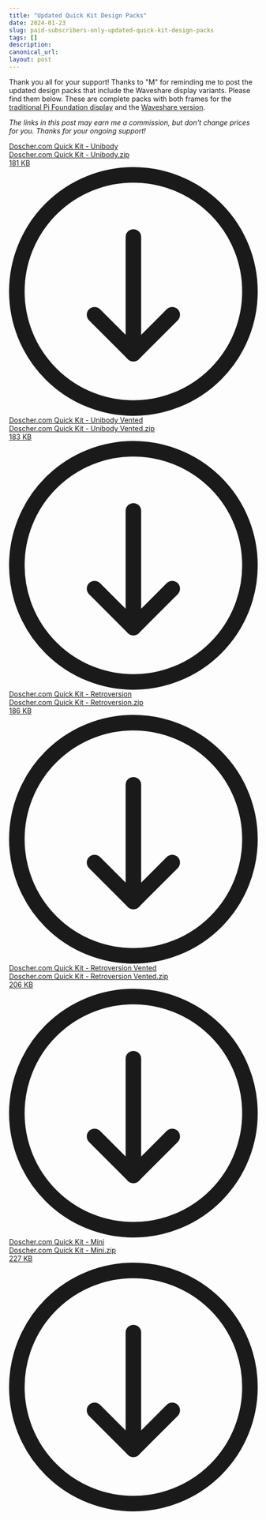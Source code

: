```yaml
---
title: "Updated Quick Kit Design Packs"
date: 2024-01-23
slug: paid-subscribers-only-updated-quick-kit-design-packs
tags: []
description: 
canonical_url: 
layout: post
---
```

<p>Thank you all for your support!  Thanks to "M" for reminding me to post the updated design packs that include the Waveshare display variants.  Please find them below. These are complete packs with both frames for the <a href="https://amzn.to/4b8ieYT" rel="noreferrer">traditional Pi Foundation display</a> and the <a href="https://amzn.to/47KTzXl" rel="noreferrer">Waveshare version</a>.</p><p><em>The links in this post may earn me a commission, but don't change prices for you.  Thanks for your ongoing support!</em></p><div class="kg-card kg-file-card"><a class="kg-file-card-container" href="__GHOST_URL__/content/files/2024/01/Doscher.com-Quick-Kit---Unibody.zip" title="Download" download=""><div class="kg-file-card-contents"><div class="kg-file-card-title">Doscher.com Quick Kit - Unibody</div><div class="kg-file-card-caption"></div><div class="kg-file-card-metadata"><div class="kg-file-card-filename">Doscher.com Quick Kit - Unibody.zip</div><div class="kg-file-card-filesize">181 KB</div></div></div><div class="kg-file-card-icon"><svg viewBox="0 0 24 24"><defs><style>.a{fill:none;stroke:currentColor;stroke-linecap:round;stroke-linejoin:round;stroke-width:1.5px;}</style></defs><title>download-circle</title><polyline class="a" points="8.25 14.25 12 18 15.75 14.25"></polyline><line class="a" x1="12" y1="6.75" x2="12" y2="18"></line><circle class="a" cx="12" cy="12" r="11.25"></circle></svg></div></a></div><div class="kg-card kg-file-card"><a class="kg-file-card-container" href="__GHOST_URL__/content/files/2024/01/Doscher.com-Quick-Kit---Unibody-Vented.zip" title="Download" download=""><div class="kg-file-card-contents"><div class="kg-file-card-title">Doscher.com Quick Kit - Unibody Vented</div><div class="kg-file-card-caption"></div><div class="kg-file-card-metadata"><div class="kg-file-card-filename">Doscher.com Quick Kit - Unibody Vented.zip</div><div class="kg-file-card-filesize">183 KB</div></div></div><div class="kg-file-card-icon"><svg viewBox="0 0 24 24"><defs><style>.a{fill:none;stroke:currentColor;stroke-linecap:round;stroke-linejoin:round;stroke-width:1.5px;}</style></defs><title>download-circle</title><polyline class="a" points="8.25 14.25 12 18 15.75 14.25"></polyline><line class="a" x1="12" y1="6.75" x2="12" y2="18"></line><circle class="a" cx="12" cy="12" r="11.25"></circle></svg></div></a></div><div class="kg-card kg-file-card"><a class="kg-file-card-container" href="__GHOST_URL__/content/files/2024/01/Doscher.com-Quick-Kit---Retroversion.zip" title="Download" download=""><div class="kg-file-card-contents"><div class="kg-file-card-title">Doscher.com Quick Kit - Retroversion</div><div class="kg-file-card-caption"></div><div class="kg-file-card-metadata"><div class="kg-file-card-filename">Doscher.com Quick Kit - Retroversion.zip</div><div class="kg-file-card-filesize">186 KB</div></div></div><div class="kg-file-card-icon"><svg viewBox="0 0 24 24"><defs><style>.a{fill:none;stroke:currentColor;stroke-linecap:round;stroke-linejoin:round;stroke-width:1.5px;}</style></defs><title>download-circle</title><polyline class="a" points="8.25 14.25 12 18 15.75 14.25"></polyline><line class="a" x1="12" y1="6.75" x2="12" y2="18"></line><circle class="a" cx="12" cy="12" r="11.25"></circle></svg></div></a></div><div class="kg-card kg-file-card"><a class="kg-file-card-container" href="__GHOST_URL__/content/files/2024/01/Doscher.com-Quick-Kit---Retroversion-Vented.zip" title="Download" download=""><div class="kg-file-card-contents"><div class="kg-file-card-title">Doscher.com Quick Kit - Retroversion Vented</div><div class="kg-file-card-caption"></div><div class="kg-file-card-metadata"><div class="kg-file-card-filename">Doscher.com Quick Kit - Retroversion Vented.zip</div><div class="kg-file-card-filesize">206 KB</div></div></div><div class="kg-file-card-icon"><svg viewBox="0 0 24 24"><defs><style>.a{fill:none;stroke:currentColor;stroke-linecap:round;stroke-linejoin:round;stroke-width:1.5px;}</style></defs><title>download-circle</title><polyline class="a" points="8.25 14.25 12 18 15.75 14.25"></polyline><line class="a" x1="12" y1="6.75" x2="12" y2="18"></line><circle class="a" cx="12" cy="12" r="11.25"></circle></svg></div></a></div><div class="kg-card kg-file-card"><a class="kg-file-card-container" href="__GHOST_URL__/content/files/2024/01/Doscher.com-Quick-Kit---Mini.zip" title="Download" download=""><div class="kg-file-card-contents"><div class="kg-file-card-title">Doscher.com Quick Kit - Mini</div><div class="kg-file-card-caption"></div><div class="kg-file-card-metadata"><div class="kg-file-card-filename">Doscher.com Quick Kit - Mini.zip</div><div class="kg-file-card-filesize">227 KB</div></div></div><div class="kg-file-card-icon"><svg viewBox="0 0 24 24"><defs><style>.a{fill:none;stroke:currentColor;stroke-linecap:round;stroke-linejoin:round;stroke-width:1.5px;}</style></defs><title>download-circle</title><polyline class="a" points="8.25 14.25 12 18 15.75 14.25"></polyline><line class="a" x1="12" y1="6.75" x2="12" y2="18"></line><circle class="a" cx="12" cy="12" r="11.25"></circle></svg></div></a></div>
